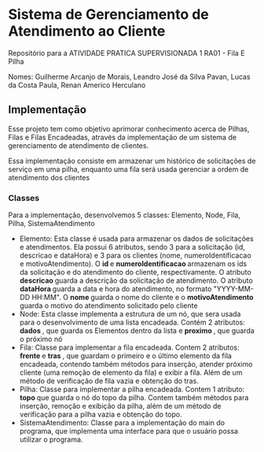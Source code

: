 # Sistema de Gerenciamento de Atendimento ao Cliente
Repositório para a ATIVIDADE PRATICA SUPERVISIONADA 1 RA01 - Fila E Pilha
<p>Nomes: Guilherme Arcanjo de Morais, Leandro José da Silva Pavan, Lucas da Costa Paula, Renan Americo Herculano</p>

<h2>Implementação</h2>
<p>Esse projeto tem como objetivo aprimorar conhecimento acerca de Pilhas, Filas e Filas Encadeadas, através da implementação de um sistema de gerenciamento de atendimento de clientes.</p>
<p>Essa implementação consiste em armazenar um histórico de solicitações de serviço em uma pilha, enquanto uma fila será usada gerenciar a ordem de atendimento dos clientes </p>

<h3>Classes</h3>
<p>Para a implementação, desenvolvemos 5 classes: Elemento, Node, Fila, Pilha, SistemaAtendimento</p>
<ul>
  <li>Elemento: Esta classe é usada para armazenar os dados de solicitações e atendimentos. Ela possui 6 atributos, sendo 3 para a solicitação (id, descricao e dataHora) e 3 para os clientes (nome, numeroIdentificacao e motivoAtendimento). O <strong> id </strong> e <strong> numeroIdentificacao </strong> armazenam os ids da solicitação e do atendimento do cliente, respectivamente. O atributo <strong> descricao </strong> guarda a descrição da solicitação de atendimento. O atributo <strong> dataHora </strong> guarda a data e hora do atendimento, no formato "YYYY-MM-DD HH:MM". O <strong> nome </strong> guarda o nome do cliente e o <strong> motivoAtendimento </strong> guarda o motivo do atendimento solicitado pelo cliente</li>
  <li>Node: Esta classe implementa a estrutura de um nó, que sera usada para o desenvolvimento de uma lista encadeada. Contém 2 atributos: <strong> dados </strong>, que guarda os Elementos dentro da lista e <strong> proximo </strong>, que guarda o próximo nó</li>
  <li>Fila: Classe para implementar a fila encadeada. Contem 2 atributos: <strong> frente </strong> e <strong> tras </strong>, que guardam o primeiro e o último elemento da fila encadeada, contendo também métodos para inserção, atender próximo cliente (uma remoção de elemento da fila) e exibir a fila. Além de um método de verificação de fila vazia e obtenção do tras.</li>
  <li>Pilha: Classe para implementar a pilha encadeada. Contem 1 atributo: <strong> topo </strong> que guarda o nó do topo da pilha. Contem também métodos para inserção, remoção e exibição da pilha, além de um método de verificação para a pilha vazia e obtenção do topo.</li>
  <li>SistemaAtendimento: Classe para a implementação do main do programa, que implementa uma interface para que o usuário possa utilizar o programa.</li>
</ul>
